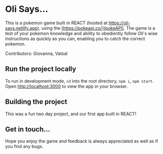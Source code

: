 # Oli Says...

This is a pokemon game built in REACT (hosted at https://oli-says.netlify.app), using the [https://pokeapi.co/](pokeAPI). The game is a test of your pokemon knowledge and ability to obediently follow Oli's wise instructions as quickly as you can, enabling you to catch the correct pokemon.

Contributors: Giovanna, Vatsal

## Run the project locally

To run in development mode, `cd` into the root directory, `npm i`, `npm start`.
Open [http://localhost:3000](http://localhost:3000) to view the app in your browser.

## Building the project

This was a fun two day project, and our first app built in REACT!

## Get in touch...

Hope you enjoy the game and feedback is always appreciated as well as if you find any bugs.
